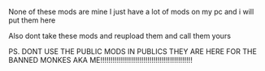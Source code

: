 None of these mods are mine I just have a lot of mods on my pc and i will put them here

Also dont take these mods and reupload them and call them yours


PS. DONT USE THE PUBLIC MODS IN PUBLICS THEY ARE HERE FOR THE BANNED MONKES AKA ME!!!!!!!!!!!!!!!!!!!!!!!!!!!!!!!!!!!!!!!!!!!!!
